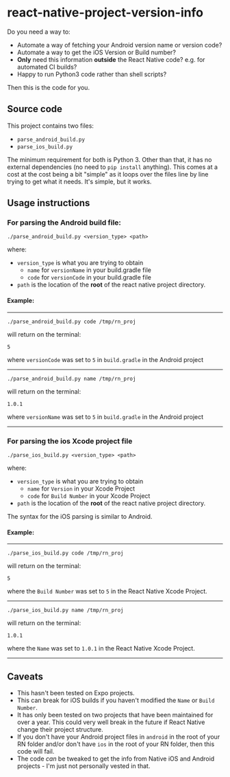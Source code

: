 # react-native-project-version-info

Do you need a way to:

* Automate a way of fetching your Android version name or version code?
* Automate a way to get the iOS Version or Build number?
* **Only** need this information **outside** the React Native code? e.g. for automated CI builds?
* Happy to run Python3 code rather than shell scripts?

Then this is the code for you.

## Source code

This project contains two files:

* `parse_android_build.py`
* `parse_ios_build.py`

The minimum requirement for both is Python 3. Other than that, it has no external dependencies (no need to `pip install`
anything). This comes at a cost at the cost being a bit "simple" as it loops over the files line by line trying to get
what it needs. It's simple, but it works.

## Usage instructions

### For parsing the Android build file:

~~~
./parse_android_build.py <version_type> <path>
~~~

where:

* `version_type` is what you are trying to obtain
    * `name` for `versionName` in your build.gradle file
    * `code` for `versionCode` in your build.gradle file
* `path` is the location of the **root** of the react native project directory.

#### Example:

---

~~~
./parse_android_build.py code /tmp/rn_proj
~~~

will return on the terminal:

```
5
```

where `versionCode` was set to `5` in `build.gradle` in the Android project

---

~~~
./parse_android_build.py name /tmp/rn_proj
~~~

will return on the terminal:

```
1.0.1
```

where `versionName` was set to `5` in `build.gradle` in the Android project

---

### For parsing the ios Xcode project file

~~~
./parse_ios_build.py <version_type> <path>
~~~

where:

* `version_type` is what you are trying to obtain
    * `name` for `Version` in your Xcode Project
    * `code` for `Build Number` in your Xcode Project
* `path` is the location of the **root** of the react native project directory.

The syntax for the iOS parsing is similar to Android.

#### Example:

---

~~~
./parse_ios_build.py code /tmp/rn_proj
~~~

will return on the terminal:

```
5
```

where the `Build Number` was set to `5` in the React Native Xcode Project.

---

~~~
./parse_ios_build.py name /tmp/rn_proj
~~~

will return on the terminal:

```
1.0.1
```


where the `Name` was set to `1.0.1` in the React Native Xcode Project.

---

## Caveats

* This hasn't been tested on Expo projects.
* This can break for iOS builds if you haven't modified the `Name` or `Build Number`. 
* It has only been tested on two projects that have been maintained for over a year. This could very well break in the future if React Native change their project structure.
* If you don't have your Android project files in `android` in the root of your RN folder and/or don't have `ios` in the root of your RN folder, then this code will fail.
* The code _can_ be tweaked to get the info from Native iOS and Android projects - I'm just not personally vested in that. 
